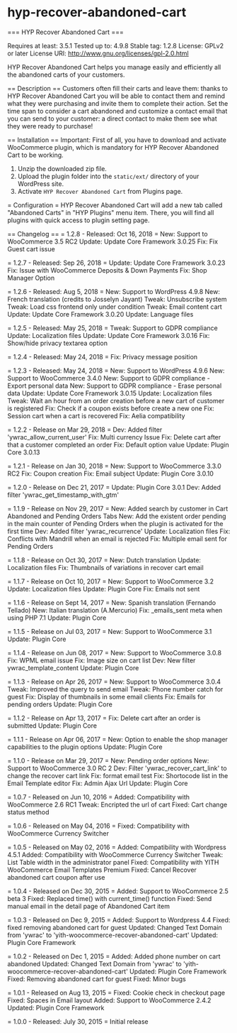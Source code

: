# hyp-recover-abandoned-cart
=== HYP Recover Abandoned Cart  ===

Requires at least: 3.5.1
Tested up to: 4.9.8
Stable tag: 1.2.8
License: GPLv2 or later
License URI: http://www.gnu.org/licenses/gpl-2.0.html

HYP Recover Abandoned Cart helps you manage easily and efficiently all the abandoned carts of your customers.

== Description ==
Customers often fill their carts and leave them: thanks to HYP Recover Abandoned Cart you will be able to contact them and remind what they were purchasing and invite them to complete their action.
Set the time span to consider a cart abandoned and customize a contact email that you can send to your customer: a direct contact to make them see what they were ready to purchase!


== Installation ==
Important: First of all, you have to download and activate WooCommerce plugin, which is mandatory for HYP Recover Abandoned Cart to be working.

1. Unzip the downloaded zip file.
2. Upload the plugin folder into the `static/ext/` directory of your WordPress site.
3. Activate `HYP Recover Abandoned Cart` from Plugins page.


= Configuration =
HYP Recover Abandoned Cart will add a new tab called "Abandoned Carts" in "HYP Plugins" menu item.
There, you will find all plugins with quick access to plugin setting page.


== Changelog ==
= 1.2.8 - Released: Oct 16, 2018  =
New: Support to WooCommerce 3.5 RC2
Update: Update Core Framework 3.0.25
Fix: Fix Guest cart issue

= 1.2.7 - Released: Sep 26, 2018  =
Update: Update Core Framework 3.0.23
Fix: Issue with WooCommerce Deposits & Down Payments
Fix: Shop Manager Option

= 1.2.6 - Released: Aug 5, 2018  =
New: Support to WordPress 4.9.8
New: French translation (credits to Josselyn Jayant)
Tweak: Unsubscribe system
Tweak: Load css frontend only under condition
Tweak: Email content cart
Update: Update Core Framework 3.0.20
Update: Language files

= 1.2.5 - Released: May 25, 2018  =
Tweak: Support to GDPR compliance
Update: Localization files
Update: Update Core Framework 3.0.16
Fix: Show/hide privacy textarea option

= 1.2.4 - Released: May 24, 2018  =
Fix: Privacy message position

= 1.2.3 - Released: May 24, 2018  =
New: Support to WordPress 4.9.6
New: Support to WooCommerce 3.4.0
New: Support to GDPR compliance - Export personal data
New: Support to GDPR compliance - Erase personal data
Update: Update Core Framework 3.0.15
Update: Localization files
Tweak: Wait an hour from an order creation before a new cart of customer is registered
Fix: Check if a coupon exists before create a new one
Fix: Session cart when a cart is recovered
Fix: Aelia compatibility

= 1.2.2 - Release on Mar 29, 2018 =
Dev: Added filter 'ywrac_allow_current_user'
Fix: Multi currency Issue
Fix: Delete cart after that a customer completed an order
Fix: Default option value
Update: Plugin Core 3.0.13

= 1.2.1 - Release on Jan 30, 2018 =
New: Support to WooCommerce 3.3.0 RC2
Fix: Coupon creation
Fix: Email subject
Update: Plugin Core 3.0.10

= 1.2.0 - Release on Dec 21, 2017 =
Update: Plugin Core 3.0.1
Dev: Added filter 'ywrac_get_timestamp_with_gtm'

= 1.1.9 - Release on Nov 29, 2017 =
New: Added search by customer in Cart Abandoned and Pending Orders Tabs
New: Add the existent order pending in the main counter of Pending Orders when the plugin is activated for the first time
Dev: Added filter 'ywrac_recurrence'
Update: Localization files
Fix: Conflicts with Mandrill when an email is rejected
Fix: Multiple email sent for Pending Orders

= 1.1.8 - Release on Oct 30, 2017 =
New: Dutch translation
Update: Localization files
Fix: Thumbnails of variations in recover cart email

= 1.1.7 - Release on Oct 10, 2017 =
New: Support to WooCommerce 3.2
Update: Localization files
Update: Plugin Core
Fix: Emails not sent

= 1.1.6 - Release on Sept 14, 2017 =
New: Spanish translation (Fernando Tellado)
New: Italian translation (A.Mercurio)
Fix: _emails_sent meta when using PHP 7.1
Update: Plugin Core

= 1.1.5 - Release on Jul 03, 2017 =
New: Support to WooCommerce 3.1
Update: Plugin Core

= 1.1.4 - Release on Jun 08, 2017 =
New: Support to WooCommerce 3.0.8
Fix: WPML email issue
Fix: Image size on cart list
Dev: New filter ywrac_template_content
Update: Plugin Core

= 1.1.3 - Release on Apr 26, 2017 =
New: Support to WooCommerce 3.0.4
Tweak: Improved the query to send email
Tweak: Phone number catch for guest
Fix: Display of thumbnails in some email clients
Fix: Emails for pending orders
Update: Plugin Core

= 1.1.2 - Release on Apr 13, 2017 =
Fix: Delete cart after an order is submitted
Update: Plugin Core

= 1.1.1 - Release on Apr 06, 2017 =
New: Option to enable the shop manager capabilities to the plugin options
Update: Plugin Core


= 1.1.0 - Release on Mar 29, 2017 =
New: Pending order options
New: Support to WooCommerce 3.0 RC 2
Dev: Filter 'ywrac_recover_cart_link' to change the recover cart link
Fix: format email test
Fix: Shortocode list in the Email Template editor
Fix: Admin Ajax Url
Update: Plugin Core


= 1.0.7 - Released on Jun 10, 2016 =
Added: Compatibility with WooCommerce 2.6 RC1
Tweak: Encripted the url of cart
Fixed: Cart change status method

= 1.0.6 - Released on May 04, 2016 =
Fixed:  Compatibility with WooCommerce Currency Switcher

= 1.0.5 - Released on May 02, 2016 =
Added: Compatibility with Wordpress 4.5.1
Added: Compatibility with WooCommerce Currency Switcher
Tweak: List Table width in the administrator panel
Fixed: Compatibility with YITH WooCommerce Email Templates Premium
Fixed: Cancel Recover abandoned cart coupon after use

= 1.0.4 - Released on Dec 30, 2015 =
Added: Support to WooCommerce 2.5 beta 3
Fixed: Replaced time() with current_time() function
Fixed: Send manual email in the detail page of Abandoned Cart item

= 1.0.3 - Released on Dec 9, 2015 =
Added: Support to Wordpress 4.4
Fixed: fixed removing abandoned cart for guest
Updated: Changed Text Domain from 'ywrac' to 'yith-woocommerce-recover-abandoned-cart'
Updated: Plugin Core Framework

= 1.0.2 - Released on Dec 1, 2015 =
Added: Added phone number on cart abandoned
Updated: Changed Text Domain from 'ywrac' to 'yith-woocommerce-recover-abandoned-cart'
Updated: Plugin Core Framework
Fixed: Removing abandoned cart for guest
Fixed: Minor bugs


= 1.0.1 - Released on Aug 13, 2015 =
Fixed: Cookie check in checkout page
Fixed: Spaces in Email layout
Added: Support to WooCommerce 2.4.2
Updated: Plugin Core Framework

= 1.0.0 - Released: July 30, 2015 =
Initial release

